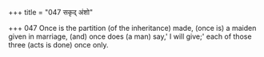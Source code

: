 +++
title = "047 सकृद् अंशो"

+++
047	Once is the partition (of the inheritance) made, (once is) a maiden given in marriage, (and) once does (a man) say,' I will give;' each of those three (acts is done) once only.